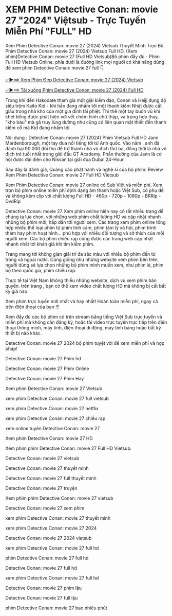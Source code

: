 # XEM PHIM Detective Conan: movie 27 "2024" Việtsub - Trực Tuyến Miễn Phí "FULL" HD

Xem Phim Detective Conan: movie 27 (2024) Vietsub Thuyết Minh Trọn Bộ. Phim Detective Conan: movie 27 (2024) Vietsub Full HD. (Xem phim)Detective Conan: movie 27 (Full HD Vietsub)Bộ phim đầy đủ - Phim Full HD Vietsub Online. phía dưới là đường link mọi người có khả năng dùng để xem phim Detective Conan: movie 27 full 👇

<a href="http://go.bigcinema.online/vi/movie/1209217">✅►⟹ Xem Phim Đẹp Detective Conan: movie 27 (2024) Vietsub</a>

<a href="http://go.bigcinema.online/vi/movie/1209217">✅►⟹ Tải xuống Phim Detective Conan: movie 27 (2024) Full HD</a>

Trong khi đến Hakodate tham gia một giải kiếm đạo, Conan và Heiji đụng độ siêu trộm Kaito Kid - khi hắn đang nhắm tới một thanh kiếm Nhật được cất giấu trong nhà kho của một gia đình tài phiệt. Thi thể một tay buôn vũ khí khét tiếng được phát hiện với vết chém hình chữ thập, và trùng hợp thay, "kho báu" mà gã truy lùng dường như cũng có liên quan mật thiết đến thanh kiếm cổ mà Kid đang nhắm tới.

Nội dung : Detective Conan: movie 27 (2024) Phim Vietsub Full HD Jann Mardenborough, một tay đua nổi tiếng tới từ Anh quốc. Vào năm , anh đã đánh bại 90.000 đối thủ để trở thành nhà vô địch thứ ba, đồng thời là nhà vô địch trẻ tuổi nhất trong giải đấu GT Academy. Phần thưởng của Jann là cơ hội được đại diện cho Nissan tại giải đua Dubai 24-Hour.

Sau đây là đánh giá, Quảng cáo phát hành và nghệ sĩ của bộ phim:
Review Xem Phim Detective Conan: movie 27 Full HD Vietsub


Xem Phim Detective Conan: movie 27 online có Sub Việt và miễn phí. Xem trọn bộ phim online miễn phí định dạng âm thanh hoặc Việt Sub, có phụ đề và không kèm clip với chất lượng Full HD - 460p - 720p - 1080p - BRRip - DvdRip


Detective Conan: movie 27 Xem phim online hiện nay có rất nhiều trang để chúng ta lựa chọn, với những web phim chất lượng HD và cập nhật nhanh những bộ phim mới, hấp dẫn tới người xem. Các trang xem phim online tổng hợp nhiều thể loại phim từ phim tình cảm, phim tâm lý xã hội, phim trinh thám hay phim hoạt hình… phù hợp với nhiều đối tượng và sở thích của mỗi người xem. Các bộ phim chiếu rạp cũng được các trang web cập nhật nhanh nhất tới khán giả khi tìm kiếm phim.


Trang mang tới không gian giải trí đa sắc màu với nhiều bộ phim đến từ trong và ngoài nước. Cũng giống như những website xem phim bên trên, người dùng sẽ lựa chọn những bộ phim mình muốn xem, như phim lẻ, phim bộ theo quốc gia, phim chiếu rạp.


Thực tế tại Việt Nam không thiếu những website, dịch vụ xem phim bản quyền. trên trang , bạn có thể xem video chất lượng HD mà không bị cắt bất kỳ giá nào


Xem phim trực tuyến mới nhất và hay nhất! Hoàn toàn miễn phí, ngay cả trên điện thoại của bạn !!!


Xem đầy đủ các bộ phim có trên stream bằng tiếng Việt Sub trực tuyến và miễn phí mà không cần đăng ký, hoặc tải video trực tuyến trực tiếp trên điện thoại thông minh, máy tính, điện thoại di động, máy tính bảng hoặc bất kỳ thiết bị nào khác.


Detective Conan: movie 27 2024 bộ phim tuyệt vời để xem miễn phí và hợp pháp!

Detective Conan: movie 27 Phim hd

Detective Conan: movie 27 Phim Online

Detective Conan: movie 27 Phim Hay

Xem phim Detective Conan: movie 27 Vietsub

xem phim Detective Conan: movie 27 full vietsub

xem phim Detective Conan: movie 27 netflix

xem phim Detective Conan: movie 27 chiếu rạp

xem online tuyến Detective Conan: movie 27

Xem phim Detective Conan: movie 27 HD

Xem phim phim Detective Conan: movie 27 Full HD Vietsub.

Detective Conan: movie 27 vietsub

Detective Conan: movie 27 thuyết minh

Detective Conan: movie 27 full thuyết minh

Detective Conan: movie 27 truyện

Xem phim phim Detective Conan: movie 27 vietsub

Detective Conan: movie 27 xem phim

xem phim Detective Conan: movie 27 thuyết minh

xem phim Detective Conan: movie 27 2024

Detective Conan: movie 27 2024 vietsub

xem phim Detective Conan: movie 27 full hd

phim Detective Conan: movie 27 full hd

Detective Conan: movie 27 full hd

xem phim Detective Conan: movie 27 full hd

Detective Conan: movie 27 phim lậu

Detective Conan: movie 27 full lậu

phim Detective Conan: movie 27 bao nhiêu phút
